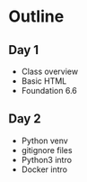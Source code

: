 # Outline

## Day 1

* Class overview
* Basic HTML
* Foundation 6.6

## Day 2

* Python venv
* gitignore files
* Python3 intro
* Docker intro